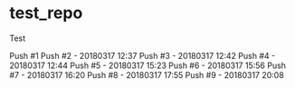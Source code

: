 # test_repo
Test

Push #1
Push #2 - 20180317 12:37
Push #3 - 20180317 12:42
Push #4 - 20180317 12:44
Push #5 - 20180317 15:23
Push #6 - 20180317 15:56
Push #7 - 20180317 16:20
Push #8 - 20180317 17:55
Push #9 - 20180317 20:08